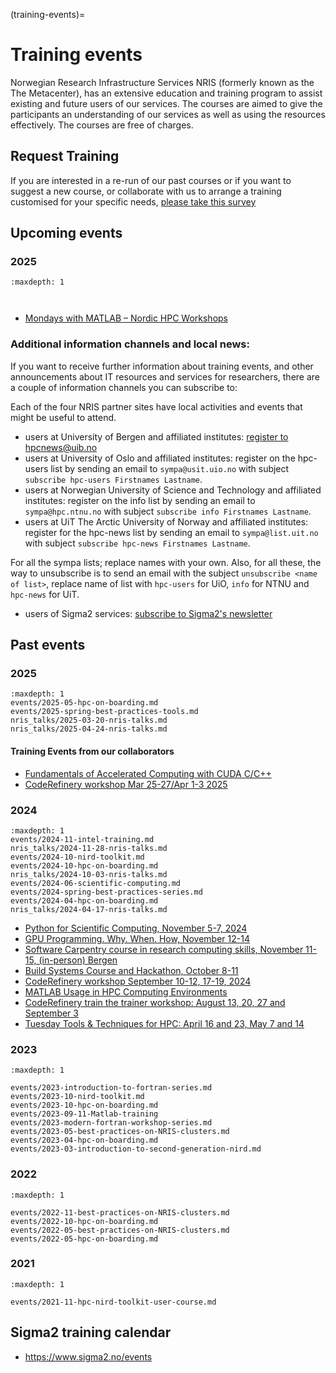 (training-events)=

# Training events

Norwegian Research Infrastructure Services NRIS (formerly known as the
The Metacenter), has an extensive education and training program to assist existing
and future users of our services. The courses are aimed to give the participants
an understanding of our services as well as using the resources effectively.
The courses are free of charges. 

## Request Training

If you are interested in a re-run of our past courses or if you want to suggest a new course, or collaborate with us to arrange a training customised for your specific needs, [please take this survey](https://docs.google.com/forms/d/e/1FAIpQLSf1EWya61Z869ZVDrIn1OIVVDTeUaSjmuG3IDwUZ4uWI_INfw/viewform)

## Upcoming events

### 2025

```{toctree}
:maxdepth: 1



```

- [Mondays with MATLAB – Nordic HPC Workshops](https://www.mathworks.com/company/events/seminars/series/mondays-with-matlab-nordic-hpc-workshops-nrd-2025.html)



### Additional information channels and local news:

If you want to receive further information about training events, and other announcements 
about IT resources and services for researchers, there are a couple of information channels
 you can subscribe to:
 
Each of the four NRIS partner sites have local activities and events that might be useful to attend. 

- users at University of Bergen and affiliated institutes: [register to hpcnews@uib.no](https://lists.uib.no/list.uib.no/subscribe/hpcnews)
- users at University of Oslo and affiliated institutes: register on the hpc-users list by sending an email to `sympa@usit.uio.no` with subject `subscribe hpc-users Firstnames Lastname`. 
- users at Norwegian University of Science and Technology and affiliated institutes: register on the info list by  sending an email to `sympa@hpc.ntnu.no` with subject `subscribe info Firstnames Lastname`.
- users at UiT The Arctic University of Norway and affiliated institutes: register for the hpc-news list by sending an email to `sympa@list.uit.no` with subject `subscribe hpc-news Firstnames Lastname`.

For all the sympa lists; replace names with your own. Also, for all these, the way to unsubscribe is to send an email with the subject `unsubscribe <name of list>`, replace name of list with `hpc-users` for UiO, `info` for NTNU and `hpc-news` for UiT.

- users of Sigma2 services: [subscribe to Sigma2's newsletter](https://sigma2.us13.list-manage.com/subscribe?u=4fd109ad79a5dca6dde7e4997&id=59b164c7b6)


## Past events

### 2025

```{toctree}
:maxdepth: 1
events/2025-05-hpc-on-boarding.md
events/2025-spring-best-practices-tools.md
nris_talks/2025-03-20-nris-talks.md
nris_talks/2025-04-24-nris-talks.md

```

#### Training Events from our collaborators

- [Fundamentals of Accelerated Computing with CUDA C/C++](https://www.ub.uio.no/english/courses-events/courses/carpentry/CUDA)
- [CodeRefinery workshop Mar 25-27/Apr 1-3 2025](https://coderefinery.github.io/2025-03-25-workshop/)

### 2024

```{toctree}
:maxdepth: 1
events/2024-11-intel-training.md
nris_talks/2024-11-28-nris-talks.md
events/2024-10-nird-toolkit.md
events/2024-10-hpc-on-boarding.md
nris_talks/2024-10-03-nris-talks.md
events/2024-06-scientific-computing.md
events/2024-spring-best-practices-series.md
events/2024-04-hpc-on-boarding.md
nris_talks/2024-04-17-nris-talks.md

```

- [Python for Scientific Computing, November 5-7, 2024](https://www.aalto.fi/en/events/python-for-scientific-computing-5-7november2024)
- [GPU Programming. Why. When. How, November 12-14](https://enccs.se/events/gpu-programming-why-when-how-2024/)
- [Software Carpentry course in research computing skills, November 11-15, (in-person) Bergen ](https://www.uib.no/en/ub/172439/software-carpentry-course-research-computing-skills)
- [Build Systems Course and Hackathon, October 8-11](https://www.pdc.kth.se/about/events/training/build-systems-course-and-hackathon-part-i-1.1346795)
- [CodeRefinery workshop September 10-12, 17-19, 2024](https://coderefinery.github.io/2024-09-10-workshop/)
- [MATLAB Usage in HPC Computing Environments](https://www.mathworks.com/company/events/seminars/series/mondays-with-matlab-nordic-hpc-workshops-nrd-2024.html)
- [CodeRefinery train the trainer workshop: August 13, 20, 27 and September 3](https://coderefinery.github.io/train-the-trainer/)
- [Tuesday Tools & Techniques for HPC: April 16 and 23, May 7 and 14](https://scicomp.aalto.fi/training/scip/ttt4hpc-2024/index.html)

### 2023

```{toctree}
:maxdepth: 1

events/2023-introduction-to-fortran-series.md
events/2023-10-nird-toolkit.md
events/2023-10-hpc-on-boarding.md
events/2023-09-11-Matlab-training
events/2023-modern-fortran-workshop-series.md
events/2023-05-best-practices-on-NRIS-clusters.md
events/2023-04-hpc-on-boarding.md
events/2023-03-introduction-to-second-generation-nird.md
```


### 2022

```{toctree}
:maxdepth: 1

events/2022-11-best-practices-on-NRIS-clusters.md
events/2022-10-hpc-on-boarding.md
events/2022-05-best-practices-on-NRIS-clusters.md
events/2022-05-hpc-on-boarding.md
```


### 2021

```{toctree}
:maxdepth: 1

events/2021-11-hpc-nird-toolkit-user-course.md
```


## Sigma2 training calendar

- <https://www.sigma2.no/events>

